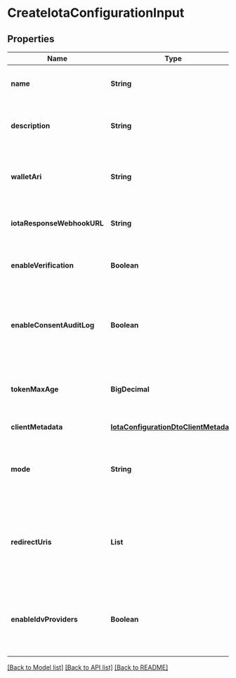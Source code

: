 # CreateIotaConfigurationInput

## Properties

| Name                       | Type                                                                            | Description                                                                                                                                      | Notes                             |
| -------------------------- | ------------------------------------------------------------------------------- | ------------------------------------------------------------------------------------------------------------------------------------------------ | --------------------------------- |
| **name**                   | **String**                                                                      | The name of the configuration to quickly identify the resource.                                                                                  | [default to null]                 |
| **description**            | **String**                                                                      | An optional description of what the configuration is used for.                                                                                   | [optional] [default to null]      |
| **walletAri**              | **String**                                                                      | The unique resource identifier of the Wallet used to sign the request token.                                                                     | [default to null]                 |
| **iotaResponseWebhookURL** | **String**                                                                      | The webhook URL is used for callback when the data is ready.                                                                                     | [optional] [default to null]      |
| **enableVerification**     | **Boolean**                                                                     | Cryptographically verifies the data shared by the user when enabled.                                                                             | [default to null]                 |
| **enableConsentAuditLog**  | **Boolean**                                                                     | Records the user&#39;s consent when they share their data, including the type of data shared when enabled.                                       | [default to null]                 |
| **tokenMaxAge**            | **BigDecimal**                                                                  | This is the lifetime of the signed request token during the data-sharing flow.                                                                   | [optional] [default to null]      |
| **clientMetadata**         | [**IotaConfigurationDtoClientMetadata**](IotaConfigurationDtoClientMetadata.md) |                                                                                                                                                  | [default to null]                 |
| **mode**                   | **String**                                                                      | Determines whether to handle the data-sharing request using the WebSocket or Redirect flow.                                                      | [optional] [default to websocket] |
| **redirectUris**           | **List**                                                                        | List of allowed URLs to redirect users, including the response from the request. This is required if the selected data-sharing mode is Redirect. | [optional] [default to null]      |
| **enableIdvProviders**     | **Boolean**                                                                     | Enables identity verification from user with a 3rd-party provider when a verified identity document is not found.                                | [optional] [default to null]      |

[[Back to Model list]](../README.md#documentation-for-models) [[Back to API list]](../README.md#documentation-for-api-endpoints) [[Back to README]](../README.md)
